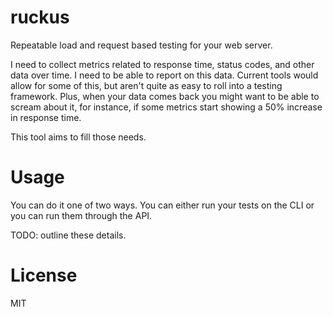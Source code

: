 ruckus
======

Repeatable load and request based testing for your web server.

I need to collect metrics related to response time, status codes, and other data over time. I need to be able to report on this data. Current tools would allow for some of this, but aren't quite as easy to roll into a testing framework. Plus, when your data comes back you might want to be able to scream about it, for instance, if some metrics start showing a 50% increase in response time.

This tool aims to fill those needs.


Usage
=====

You can do it one of two ways. You can either run your tests on the CLI or you can run them through the API.

TODO: outline these details.


License
=======

MIT
